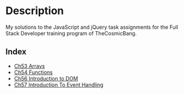 # Description
My solutions to the JavaScript and jQuery task assignments for the Full Stack Developer training program of TheCosmicBang.

## Index
- [Ch53 Arrays](ch93-arrays/index.html)
- [Ch54 Functions](ch54-functions/index.html)
- [Ch56 Introduction to DOM](ch56-introduction-to-dom/index.html)
- [Ch57 Introduction To Event Handling](ch57-introduction-to-event-handling/index.html)
